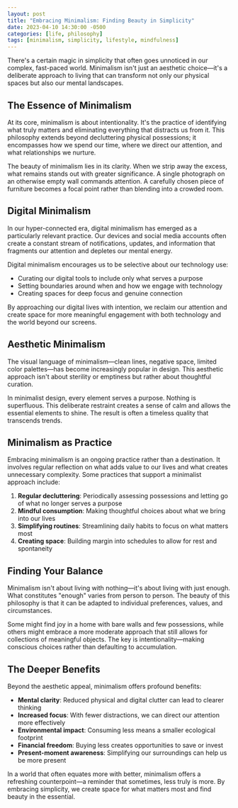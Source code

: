 ```yaml
---
layout: post
title: "Embracing Minimalism: Finding Beauty in Simplicity"
date: 2023-04-10 14:30:00 -0500
categories: [life, philosophy]
tags: [minimalism, simplicity, lifestyle, mindfulness]
---
```


There's a certain magic in simplicity that often goes unnoticed in our complex, fast-paced world. Minimalism isn't just an aesthetic choice—it's a deliberate approach to living that can transform not only our physical spaces but also our mental landscapes.

## The Essence of Minimalism

At its core, minimalism is about intentionality. It's the practice of identifying what truly matters and eliminating everything that distracts us from it. This philosophy extends beyond decluttering physical possessions; it encompasses how we spend our time, where we direct our attention, and what relationships we nurture.

The beauty of minimalism lies in its clarity. When we strip away the excess, what remains stands out with greater significance. A single photograph on an otherwise empty wall commands attention. A carefully chosen piece of furniture becomes a focal point rather than blending into a crowded room.

## Digital Minimalism

In our hyper-connected era, digital minimalism has emerged as a particularly relevant practice. Our devices and social media accounts often create a constant stream of notifications, updates, and information that fragments our attention and depletes our mental energy.

Digital minimalism encourages us to be selective about our technology use:

- Curating our digital tools to include only what serves a purpose
- Setting boundaries around when and how we engage with technology
- Creating spaces for deep focus and genuine connection

By approaching our digital lives with intention, we reclaim our attention and create space for more meaningful engagement with both technology and the world beyond our screens.

## Aesthetic Minimalism

The visual language of minimalism—clean lines, negative space, limited color palettes—has become increasingly popular in design. This aesthetic approach isn't about sterility or emptiness but rather about thoughtful curation.

In minimalist design, every element serves a purpose. Nothing is superfluous. This deliberate restraint creates a sense of calm and allows the essential elements to shine. The result is often a timeless quality that transcends trends.

## Minimalism as Practice

Embracing minimalism is an ongoing practice rather than a destination. It involves regular reflection on what adds value to our lives and what creates unnecessary complexity. Some practices that support a minimalist approach include:

1. **Regular decluttering**: Periodically assessing possessions and letting go of what no longer serves a purpose
2. **Mindful consumption**: Making thoughtful choices about what we bring into our lives
3. **Simplifying routines**: Streamlining daily habits to focus on what matters most
4. **Creating space**: Building margin into schedules to allow for rest and spontaneity

## Finding Your Balance

Minimalism isn't about living with nothing—it's about living with just enough. What constitutes "enough" varies from person to person. The beauty of this philosophy is that it can be adapted to individual preferences, values, and circumstances.

Some might find joy in a home with bare walls and few possessions, while others might embrace a more moderate approach that still allows for collections of meaningful objects. The key is intentionality—making conscious choices rather than defaulting to accumulation.

## The Deeper Benefits

Beyond the aesthetic appeal, minimalism offers profound benefits:

- **Mental clarity**: Reduced physical and digital clutter can lead to clearer thinking
- **Increased focus**: With fewer distractions, we can direct our attention more effectively
- **Environmental impact**: Consuming less means a smaller ecological footprint
- **Financial freedom**: Buying less creates opportunities to save or invest
- **Present-moment awareness**: Simplifying our surroundings can help us be more present

In a world that often equates more with better, minimalism offers a refreshing counterpoint—a reminder that sometimes, less truly is more. By embracing simplicity, we create space for what matters most and find beauty in the essential. 